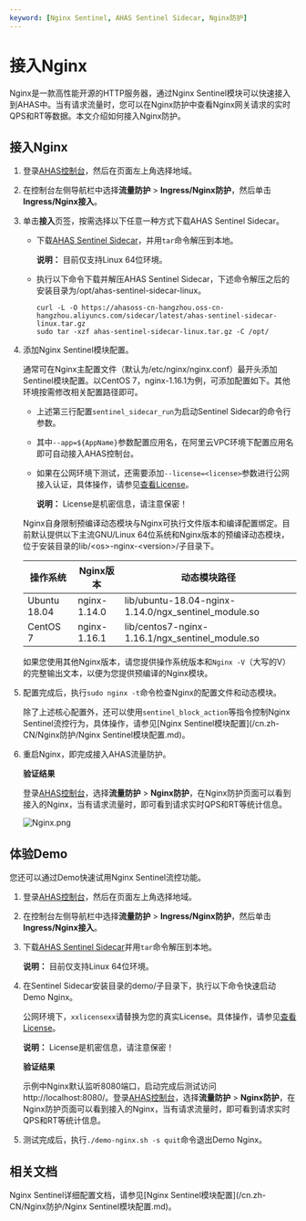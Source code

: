 ```yaml
---
keyword: [Nginx Sentinel, AHAS Sentinel Sidecar, Nginx防护]
---
```


# 接入Nginx

Nginx是一款高性能开源的HTTP服务器，通过Nginx Sentinel模块可以快速接入到AHAS中。当有请求流量时，您可以在Nginx防护中查看Nginx网关请求的实时QPS和RT等数据。本文介绍如何接入Nginx防护。

## 接入Nginx

1.  登录[AHAS控制台](https://ahas.console.aliyun.com)，然后在页面左上角选择地域。

2.  在控制台左侧导航栏中选择**流量防护** \> **Ingress/Nginx防护**，然后单击**Ingress/Nginx接入**。

3.  单击**接入**页签，按需选择以下任意一种方式下载AHAS Sentinel Sidecar。

    -   下载[AHAS Sentinel Sidecar](https://ahasoss-cn-hangzhou.oss-cn-hangzhou.aliyuncs.com/sidecar/latest/ahas-sentinel-sidecar-linux.tar.gz?spm=5176.11961263.0.0.29193bc187RqTe&file=ahas-sentinel-sidecar-linux.tar.gz)，并用`tar`命令解压到本地。

        **说明：** 目前仅支持Linux 64位环境。

    -   执行以下命令下载并解压AHAS Sentinel Sidecar，下述命令解压之后的安装目录为/opt/ahas-sentinel-sidecar-linux。

        ```
        curl -L -O https://ahasoss-cn-hangzhou.oss-cn-hangzhou.aliyuncs.com/sidecar/latest/ahas-sentinel-sidecar-linux.tar.gz
        sudo tar -xzf ahas-sentinel-sidecar-linux.tar.gz -C /opt/
        ```

4.  添加Nginx Sentinel模块配置。

    通常可在Nginx主配置文件（默认为/etc/nginx/nginx.conf）最开头添加Sentinel模块配置。以CentOS 7，nginx-1.16.1为例，可添加配置如下。其他环境按需修改相关配置路径即可。

    -   上述第三行配置`sentinel_sidecar_run`为启动Sentinel Sidecar的命令行参数。
    -   其中`--app=${AppName}`参数配置应用名，在阿里云VPC环境下配置应用名即可自动接入AHAS控制台。
    -   如果在公网环境下测试，还需要添加`--license=<license>`参数进行公网接入认证，具体操作，请参见[查看License](/cn.zh-CN/应用防护/参考信息/查看License.md)。

        **说明：** License是机密信息，请注意保密！

    Nginx自身限制预编译动态模块与Nginx可执行文件版本和编译配置绑定。目前默认提供以下主流GNU/Linux 64位系统和Nginx版本的预编译动态模块，位于安装目录的lib/<os\>-nginx-<version\>/子目录下。

    |操作系统|Nginx版本|动态模块路径|
    |----|-------|------|
    |Ubuntu 18.04|nginx-1.14.0|lib/ubuntu-18.04-nginx-1.14.0/ngx\_sentinel\_module.so|
    |CentOS 7|nginx-1.16.1|lib/centos7-nginx-1.16.1/ngx\_sentinel\_module.so|

    如果您使用其他Nginx版本，请您提供操作系统版本和`Nginx -V`（大写的V）的完整输出文本，以便为您提供预编译的Nginx模块。

5.  配置完成后，执行`sudo nginx -t`命令检查Nginx的配置文件和动态模块。

    除了上述核心配置外，还可以使用`sentinel_block_action`等指令控制Nginx Sentinel流控行为，具体操作，请参见[Nginx Sentinel模块配置](/cn.zh-CN/Nginx防护/Nginx Sentinel模块配置.md)。

6.  重启Nginx，即完成接入AHAS流量防护。

    **验证结果**

    登录[AHAS控制台](https://ahas.console.aliyun.com)，选择**流量防护** \> **Nginx防护**，在Nginx防护页面可以看到接入的Nginx，当有请求流量时，即可看到请求实时QPS和RT等统计信息。

    ![Nginx.png](https://static-aliyun-doc.oss-accelerate.aliyuncs.com/assets/img/zh-CN/8222119951/p141342.png)


## 体验Demo

您还可以通过Demo快速试用Nginx Sentinel流控功能。

1.  登录[AHAS控制台](https://ahas.console.aliyun.com)，然后在页面左上角选择地域。

2.  在控制台左侧导航栏中选择**流量防护** \> **Ingress/Nginx防护**，然后单击**Ingress/Nginx接入**。

3.  下载[AHAS Sentinel Sidecar](https://ahasoss-cn-hangzhou.oss-cn-hangzhou.aliyuncs.com/sidecar/latest/ahas-sentinel-sidecar-linux.tar.gz?spm=5176.11961263.0.0.29193bc187RqTe&file=ahas-sentinel-sidecar-linux.tar.gz)并用`tar`命令解压到本地。

    **说明：** 目前仅支持Linux 64位环境。

4.  在Sentinel Sidecar安装目录的demo/子目录下，执行以下命令快速启动Demo Nginx。

    公网环境下，`xxlicensexx`请替换为您的真实License。具体操作，请参见[查看License](/cn.zh-CN/应用防护/参考信息/查看License.md)。

    **说明：** License是机密信息，请注意保密！

    **验证结果**

    示例中Nginx默认监听8080端口，启动完成后测试访问http://localhost:8080/。登录[AHAS控制台](https://ahas.console.aliyun.com)，选择**流量防护** \> **Nginx防护**，在Nginx防护页面可以看到接入的Nginx，当有请求流量时，即可看到请求实时QPS和RT等统计信息。

5.  测试完成后，执行`./demo-nginx.sh -s quit`命令退出Demo Nginx。


## 相关文档

Nginx Sentinel详细配置文档，请参见[Nginx Sentinel模块配置](/cn.zh-CN/Nginx防护/Nginx Sentinel模块配置.md)。



